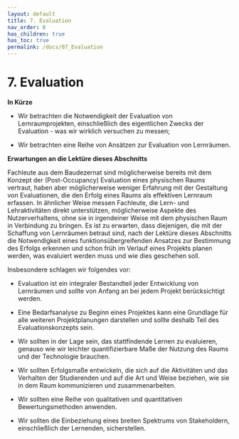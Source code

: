```yaml
---
layout: default
title: 7. Evaluation
nav_order: 8
has_children: true
has_toc: true
permalink: /docs/07_Evaluation
---
```


# 7. Evaluation
**In Kürze**

-   Wir betrachten die Notwendigkeit der Evaluation von
    Lernraumprojekten, einschließlich des eigentlichen Zwecks der
    Evaluation - was wir wirklich versuchen zu messen;

-   Wir betrachten eine Reihe von Ansätzen zur Evaluation von
    Lernräumen.

**Erwartungen an die Lektüre dieses Abschnitts**

Fachleute aus dem Baudezernat sind möglicherweise bereits mit dem Konzept der
(Post-Occupancy) Evaluation eines physischen Raums vertraut, haben aber
möglicherweise weniger Erfahrung mit der Gestaltung von Evaluationen,
die den Erfolg eines Raums als effektiven Lernraum erfassen. In
ähnlicher Weise messen Fachleute, die Lern- und Lehraktivitäten direkt
unterstützen, möglicherweise Aspekte des Nutzerverhaltens, ohne sie in
irgendeiner Weise mit dem physischen Raum in Verbindung zu bringen. Es
ist zu erwarten, dass diejenigen, die mit der Schaffung von Lernräumen
betraut sind, nach der Lektüre dieses Abschnitts die Notwendigkeit eines
funktionsübergreifenden Ansatzes zur Bestimmung des Erfolgs erkennen und
schon früh im Verlauf eines Projekts planen werden, was evaluiert werden
muss und wie dies geschehen soll.

Insbesondere schlagen wir folgendes vor:

-   Evaluation ist ein integraler Bestandteil jeder Entwicklung von
    Lernräumen und sollte von Anfang an bei jedem Projekt berücksichtigt
    werden.

-   Eine Bedarfsanalyse zu Beginn eines Projektes kann eine Grundlage für alle weiteren Projektplanungen darstellen und sollte deshalb Teil des Evaluationskonzepts sein.

-   Wir sollten in der Lage sein, das stattfindende Lernen zu
    evaluieren, genauso wie wir leichter quantifizierbare Maße der
    Nutzung des Raums und der Technologie brauchen.

-   Wir sollten Erfolgsmaße entwickeln, die sich auf die Aktivitäten und
    das Verhalten der Studierenden und auf die Art und Weise beziehen,
    wie sie in dem Raum kommunizieren und zusammenarbeiten.

-   Wir sollten eine Reihe von qualitativen und quantitativen
    Bewertungsmethoden anwenden.

-   Wir sollten die Einbeziehung eines breiten Spektrums von
    Stakeholdern, einschließlich der Lernenden, sicherstellen.
